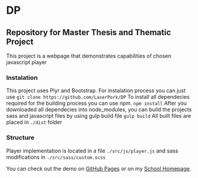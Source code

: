 # DP
## Repository for Master Thesis and Thematic Project
This project is a webpage that demonstrates capabilities of chosen javascript player
### Instalation
This project uses Plyr and Bootstrap. For instalation process you can just use 
```git clone https://github.com/LaserPork/DP```
To install all dependecies required for the building process you can use npm.
```npm install```
After you downloaded all dependecies into node_modules, you can build the projects sass and javascript files by using gulp build file
```gulp build```
All built files are placed in ``./dist`` folder

### Structure
Player implementation is located in a file ``./src/js/player.js`` and sass modifications in ``./src/sass/custom.scss``

You can check out the demo on [GitHub Pages](https://laserpork.github.io/DP/) or on my [School Homepage](http://home.zcu.cz/~vaverkaj/DP/).
